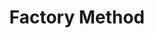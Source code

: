 ---
layout: default
title: "Factory Method"
modified:
categories: creational
excerpt:
tags: []
image:
  feature:
  teaser: nav/400x250.png
  thumb:
---